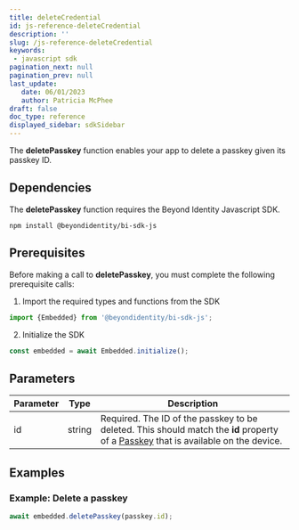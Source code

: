 ```yaml
---
title: deleteCredential
id: js-reference-deleteCredential
description: ''
slug: /js-reference-deleteCredential
keywords: 
 - javascript sdk
pagination_next: null
pagination_prev: null
last_update: 
   date: 06/01/2023
   author: Patricia McPhee
draft: false
doc_type: reference
displayed_sidebar: sdkSidebar
---
```




The **deletePasskey** function enables your app to delete a passkey given its passkey ID.

## Dependencies

The **deletePasskey** function requires the Beyond Identity Javascript SDK.

```
npm install @beyondidentity/bi-sdk-js
```

## Prerequisites

Before making a call to **deletePasskey**, you must complete the following prerequisite calls:  

1. Import the required types and functions from the SDK

  ```javascript
  import {Embedded} from '@beyondidentity/bi-sdk-js';
  ```  

2. Initialize the SDK

  ```javascript
  const embedded = await Embedded.initialize();
  ```  

## Parameters

| Parameter | Type |Description|
|---|---|---|
|id| string| Required. The ID of the passkey to be deleted. This should match the **id** property of a [Passkey](/docs/next/js-reference-passkey-type) that is available on the device.|

## Examples
### Example: Delete a passkey

```javascript
await embedded.deletePasskey(passkey.id);
```